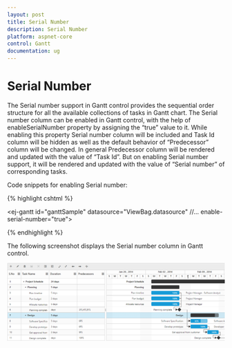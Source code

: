 ```yaml
---
layout: post
title: Serial Number
description: Serial Number
platform: aspnet-core
control: Gantt
documentation: ug
---
```


# Serial Number

The Serial number support in Gantt control provides the sequential order structure for all the available collections of tasks in Gantt chart. The Serial number column can be enabled in Gantt control, with the help of enableSerialNumber property by assigning the “true” value to it. While enabling this property Serial number column will be included and Task Id column will be hidden as well as the default behavior of “Predecessor” column will be changed. In general Predecessor column will be rendered and updated with the value of “Task Id”. But on enabling Serial number support, it will be rendered and updated with the value of “Serial number” of corresponding tasks.

Code snippets for enabling Serial number:

{% highlight cshtml %}

<ej-gantt id="ganttSample" datasource="ViewBag.datasource"
    //...
    enable-serial-number="true">
</ejGantt> 

{% endhighlight %}

The following screenshot displays the Serial number column in Gantt control.

![](Serial-Number_images/Serial_img1.png)

